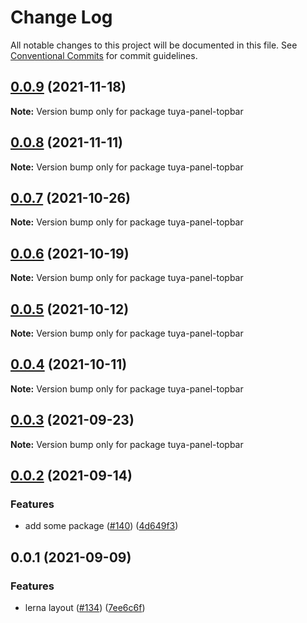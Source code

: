 # Change Log

All notable changes to this project will be documented in this file.
See [Conventional Commits](https://conventionalcommits.org) for commit guidelines.

## [0.0.9](https://github.com/tuya/tuya-panel-kit/compare/tuya-panel-topbar@0.0.8...tuya-panel-topbar@0.0.9) (2021-11-18)

**Note:** Version bump only for package tuya-panel-topbar





## [0.0.8](https://github.com/tuya/tuya-panel-kit/compare/tuya-panel-topbar@0.0.7...tuya-panel-topbar@0.0.8) (2021-11-11)

**Note:** Version bump only for package tuya-panel-topbar





## [0.0.7](https://github.com/tuya/tuya-panel-kit/compare/tuya-panel-topbar@0.0.6...tuya-panel-topbar@0.0.7) (2021-10-26)

**Note:** Version bump only for package tuya-panel-topbar





## [0.0.6](https://github.com/tuya/tuya-panel-kit/compare/tuya-panel-topbar@0.0.4...tuya-panel-topbar@0.0.6) (2021-10-19)

**Note:** Version bump only for package tuya-panel-topbar





## [0.0.5](https://github.com/tuya/tuya-panel-kit/compare/tuya-panel-topbar@0.0.4...tuya-panel-topbar@0.0.5) (2021-10-12)

**Note:** Version bump only for package tuya-panel-topbar





## [0.0.4](https://github.com/tuya/tuya-panel-kit/compare/tuya-panel-topbar@0.0.3...tuya-panel-topbar@0.0.4) (2021-10-11)

**Note:** Version bump only for package tuya-panel-topbar





## [0.0.3](https://github.com/tuya/tuya-panel-kit/compare/tuya-panel-topbar@0.0.2...tuya-panel-topbar@0.0.3) (2021-09-23)

**Note:** Version bump only for package tuya-panel-topbar





## [0.0.2](https://github.com/tuya/tuya-panel-kit/compare/tuya-panel-topbar@0.0.1...tuya-panel-topbar@0.0.2) (2021-09-14)


### Features

* add some package ([#140](https://github.com/tuya/tuya-panel-kit/issues/140)) ([4d649f3](https://github.com/tuya/tuya-panel-kit/commit/4d649f3020ac96bc9aa16c0d27f925b13244317c))





## 0.0.1 (2021-09-09)


### Features

* lerna layout ([#134](https://github.com/tuya/tuya-panel-kit/issues/134)) ([7ee6c6f](https://github.com/tuya/tuya-panel-kit/commit/7ee6c6fd4f7a3f4131da3099b6b203ba9097fe1d))
